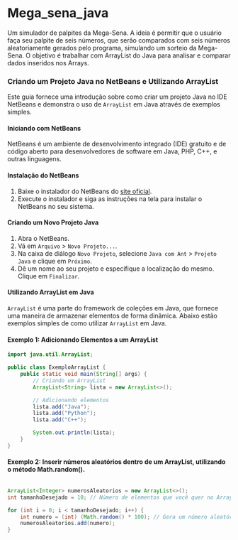 # Mega_sena_java
Um simulador de palpites da Mega-Sena. A ideia é permitir que o usuário faça seu palpite de seis números, que serão comparados com seis números aleatoriamente gerados pelo programa, simulando um sorteio da Mega-Sena. O objetivo é trabalhar com ArrayList do Java para analisar e comparar dados inseridos nos Arrays.

### Criando um Projeto Java no NetBeans e Utilizando ArrayList

Este guia fornece uma introdução sobre como criar um projeto Java no IDE NetBeans e demonstra o uso de `ArrayList` em Java através de exemplos simples.

#### Iniciando com NetBeans

NetBeans é um ambiente de desenvolvimento integrado (IDE) gratuito e de código aberto para desenvolvedores de software em Java, PHP, C++, e outras linguagens.

#### Instalação do NetBeans

1. Baixe o instalador do NetBeans do [site oficial](https://netbeans.apache.org/download/index.html).
2. Execute o instalador e siga as instruções na tela para instalar o NetBeans no seu sistema.

#### Criando um Novo Projeto Java

1. Abra o NetBeans.
2. Vá em `Arquivo` > `Novo Projeto...`.
3. Na caixa de diálogo `Novo Projeto`, selecione `Java com Ant` > `Projeto Java` e clique em `Próximo`.
4. Dê um nome ao seu projeto e especifique a localização do mesmo. Clique em `Finalizar`.

#### Utilizando ArrayList em Java

`ArrayList` é uma parte do framework de coleções em Java, que fornece uma maneira de armazenar elementos de forma dinâmica. Abaixo estão exemplos simples de como utilizar `ArrayList` em Java.

#### Exemplo 1: Adicionando Elementos a um ArrayList

```java
import java.util.ArrayList;

public class ExemploArrayList {
    public static void main(String[] args) {
        // Criando um ArrayList
        ArrayList<String> lista = new ArrayList<>();

        // Adicionando elementos
        lista.add("Java");
        lista.add("Python");
        lista.add("C++");

        System.out.println(lista);
    }
}
```

#### Exemplo 2: Inserir números aleatórios dentro de um ArrayList, utilizando o método Math.random().

```java

ArrayList<Integer> numerosAleatorios = new ArrayList<>();
int tamanhoDesejado = 10; // Número de elementos que você quer no ArrayList

for (int i = 0; i < tamanhoDesejado; i++) {
    int numero = (int) (Math.random() * 100); // Gera um número aleatório entre 0 e 99
    numerosAleatorios.add(numero);
}
